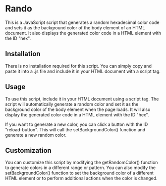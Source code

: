 # Rando

This is a JavaScript script that generates a random hexadecimal color code and sets it as the background color of the body element of an HTML document. It also displays the generated color code in a HTML element with the ID "hex".

## Installation
There is no installation required for this script. You can simply copy and paste it into a .js file and include it in your HTML document with a script tag.

## Usage
To use this script, include it in your HTML document using a script tag. The script will automatically generate a random color and set it as the background color of the body element when the page loads. It will also display the generated color code in a HTML element with the ID "hex".

If you want to generate a new color, you can click a button with the ID "reload-button". This will call the setBackgroundColor() function and generate a new random color.

## Customization
You can customize this script by modifying the getRandomColor() function to generate colors in a different range or pattern. You can also modify the setBackgroundColor() function to set the background color of a different HTML element or to perform additional actions when the color is changed.

